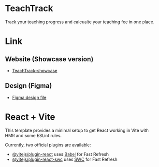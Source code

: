 # TeachTrack

Track your teaching progress and calcualte your teaching fee in one place.

# Link

## Website (Showcase version)
- [TeachTrack-showcase](https://teachtrack-showcase.web.app/)

## Design (Figma)
- [Figma design file](https://www.figma.com/file/SnqZ8mvBvIjglMDYkdfNLJ/TeachTrack-design-v1?type=design&node-id=0%3A1&mode=design&t=w77IbZlOBe14RzAU-1)

# React + Vite

This template provides a minimal setup to get React working in Vite with HMR and some ESLint rules.

Currently, two official plugins are available:

- [@vitejs/plugin-react](https://github.com/vitejs/vite-plugin-react/blob/main/packages/plugin-react/README.md) uses [Babel](https://babeljs.io/) for Fast Refresh
- [@vitejs/plugin-react-swc](https://github.com/vitejs/vite-plugin-react-swc) uses [SWC](https://swc.rs/) for Fast Refresh
